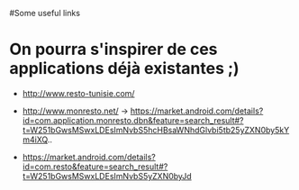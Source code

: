 #Some useful links
# On pourra s'inspirer de ces applications déjà existantes ;) #
  * http://www.resto-tunisie.com/

  * http://www.monresto.net/ -> https://market.android.com/details?id=com.application.monresto.dbn&feature=search_result#?t=W251bGwsMSwxLDEsImNvbS5hcHBsaWNhdGlvbi5tb25yZXN0by5kYm4iXQ..

  * https://market.android.com/details?id=com.resto&feature=search_result#?t=W251bGwsMSwxLDEsImNvbS5yZXN0byJd